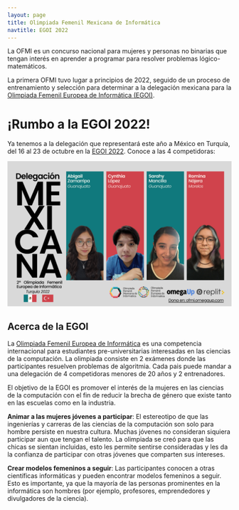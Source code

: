 ```yaml
---
layout: page
title: Olimpiada Femenil Mexicana de Informática
navtitle: EGOI 2022
---
```


La OFMI es un concurso nacional para mujeres y personas no binarias que tengan interés en aprender a programar para resolver problemas lógico-matemáticos.

La primera OFMI tuvo lugar a principios de 2022, seguido de un proceso de entrenamiento y selección para determinar a la delegación mexicana para la
[Olimpiada Femenil Europea de Informática (EGOI)](https://egoi.ch/).

# ¡Rumbo a la EGOI 2022!

Ya tenemos a la delegación que representará este año a México en Turquía, del 16 al 23 de octubre en la [EGOI 2022](https://ubilo.tubitak.gov.tr/egoi2022/).
Conoce a las 4 competidoras:

![Delegación Mexicana a la Segunda Olimpiada Femenil Europea en Informática, a celebrarse en Turquía en 2022.](assets/egoi2022.png)

## Acerca de la EGOI

La [Olimpiada Femenil Europea de Informática](https://egoi.org/) es una competencia internacional para estudiantes pre-universitarias interesadas en las ciencias de la computación. La olimpiada consiste en 2 exámenes donde las participantes resuelven problemas de algoritmia. Cada pais puede mandar a una delegación de 4 competidoras menores de 20 años y 2 entrenadores.

El objetivo de la EGOI es promover el interés de la mujeres en las ciencias de la computación con el fin de reducir la brecha de género que existe tanto en las escuelas como en la industria.

**Animar a las mujeres jóvenes a participar**: El estereotipo de que las ingenierías y carreras de las ciencias de la computación son solo para hombre persiste en nuestra cultura. Muchas jóvenes no consideran siquiera participar aun que tengan el talento. La olimpiada se creó para que las chicas se sientan incluidas, esto les permite sentirse consideradas y les da la confianza de participar con otras jóvenes que comparten sus intereses.

**Crear modelos femeninos a seguir**: Las participantes conocen a otras científicas informáticas y pueden encontrar modelos femeninos a seguir. Esto es importante, ya que la mayoría de las personas prominentes en la informática son hombres (por ejemplo, profesores, emprendedores y divulgadores de la ciencia).
